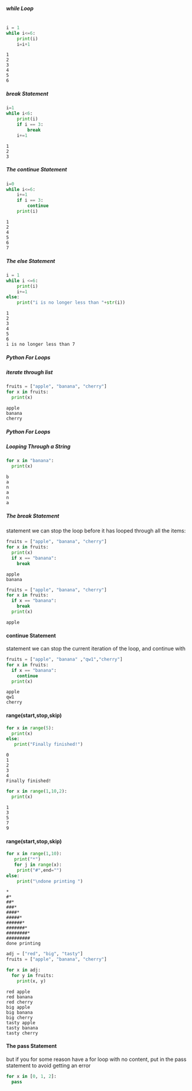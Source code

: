 ##### while Loop
```python

i = 1
while i<=6:
	print(i)
	i=i+1
```
```output
1
2
3
4
5
6
```

##### break Statement
```python 
i=1
while i<6:
	print(i)
	if i == 3:
		break
	i+=1
```
```output 
1
2
3
```

##### The continue Statement
```python 
i=0
while i<=6:
	i+=1
	if i == 3:
		continue  
	print(i)
```
```output
1
2
4
5
6
7
```
##### The else Statement
```python 
i = 1
while i <=6:
	print(i)
	i+=1
else:
	print("i is no longer less than "+str(i))
```
```output 
1
2
3
4
5
6
i is no longer less than 7
```
##### Python For Loops

##### iterate through list 
```python 
fruits = ["apple", "banana", "cherry"]
for x in fruits:
  print(x)
```
```output 
apple
banana
cherry
```


##### Python For Loops
##### Looping Through a String
```python 
for x in "banana":
  print(x)
```
```output 
b
a
n
a
n
a
```

##### The break Statement
statement we can stop the loop before it has looped through all the items:
```python 
fruits = ["apple", "banana", "cherry"]
for x in fruits:
  print(x)
  if x == "banana":
    break
```
```output 
apple
banana
```
```python 
fruits = ["apple", "banana", "cherry"]
for x in fruits:
  if x == "banana":
    break
  print(x)
```
```output
apple
```
####  continue Statement
statement we can stop the current iteration of the loop, and continue with 
```python 
fruits = ["apple", "banana" ,"qw1","cherry"]
for x in fruits:
  if x == "banana":
    continue 
  print(x)
```
```output
apple
qw1
cherry
```
#### range(start,stop,skip) 
```python 
for x in range(5):
  print(x)
else:
   print("Finally finished!") 
```
```output 
0
1
2
3
4
Finally finished!
```
```python 
for x in range(1,10,2):
  print(x)
```
```output
1
3
5
7
9
```
#### range(start,stop,skip) 
```python
for x in range(1,10):
   print("*")
   for j in range(x):
    print("#",end="")
else:
    print("\ndone printing ")
```
```output
*
#*
##*
###*
####*
#####*
######*
#######*
########*
#########
done printing 
```
```python
adj = ["red", "big", "tasty"]
fruits = ["apple", "banana", "cherry"]

for x in adj:
  for y in fruits:
    print(x, y)
```
```output
red apple
red banana
red cherry
big apple
big banana
big cherry
tasty apple
tasty banana
tasty cherry
```
#### The pass Statement
but if you for some reason have a for loop with no content, put in the pass statement to avoid getting an error
```python
for x in [0, 1, 2]:
  pass
```




